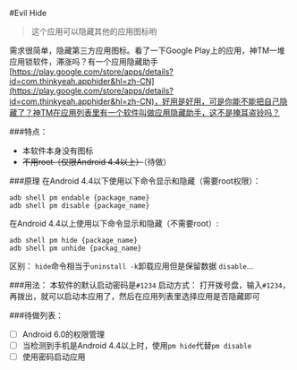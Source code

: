 #Evil Hide
> 这个应用可以隐藏其他的应用图标哟

需求很简单，隐藏第三方应用图标。看了一下Google Play上的应用，神TM一堆应用锁软件，滞涨吗？有一个应用隐藏助手[https://play.google.com/store/apps/details?id=com.thinkyeah.apphider&hl=zh-CN](https://play.google.com/store/apps/details?id=com.thinkyeah.apphider&hl=zh-CN)，好用是好用，可是你能不能把自己隐藏了？神TM在应用列表里有一个软件叫做应用隐藏助手，这不是掩耳盗铃吗？

###特点：
- 本软件本身没有图标
- <del>不用root（仅限Android 4.4以上）</del>（待做）

###原理
在Android 4.4以下使用以下命令显示和隐藏（需要root权限）：
```
adb shell pm endable {package_name}
adb shell pm disable {package_name}
```
在Android 4.4以上使用以下命令显示和隐藏（不需要root）:
```
adb shell pm hide {package_name}
adb shell pm unhide {packag_name}
```
区别：
`hide`命令相当于`uninstall -k`卸载应用但是保留数据
`disable`...

###用法：
本软件的默认启动密码是`#1234`
启动方式：
打开拨号盘，输入`#1234`，再拨出，就可以启动本应用了，然后在应用列表里选择应用是否隐藏即可

###待做列表：
- [ ] Android 6.0的权限管理
- [ ] 当检测到手机是Android 4.4以上时，使用`pm hide`代替`pm disable`
- [ ] 使用密码启动应用
